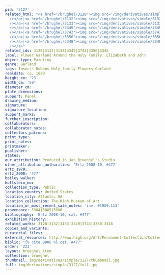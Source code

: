 ```yaml
---
pid: '3127'
related_html: "<a href='/brughel/3128'><img src='/img/derivatives/simple/3128/thumbnail.jpg'
  /></a>|<a href='/brughel/3132'><img src='/img/derivatives/simple/3132/thumbnail.jpg'
  /></a>|<a href='/brughel/3133'><img src='/img/derivatives/simple/3133/thumbnail.jpg'
  /></a>|<a href='/brughel/3349'><img src='/img/derivatives/simple/3349/thumbnail.jpg'
  /></a>|<a href='/brughel/3743'><img src='/img/derivatives/simple/3743/thumbnail.jpg'
  /></a>|<a href='/brughel/3350'><img src='/img/derivatives/simple/3350/thumbnail.jpg'
  /></a>|<a href='/brughel/3348'><img src='/img/derivatives/simple/3348/thumbnail.jpg'
  /></a>"
related_ids: 3128|3132|3133|3349|3743|3350|3348
label: Flower Garland Around the Holy Family, Elizabeth and John
object_type: Painting
genre: Garland
tags: Insects Rubens Holy_family Flowers Garland
realdate: ca. 1620
height_cm: '73'
width_cm: '59'
diameter_cm: 
plate_dimensions: 
support: Panel
drawing_medium: 
signature: 
signature_location: 
support_marks: 
further_inscription: 
collaborators: 
collaborator_notes: 
collectors_patrons: 
print_type: 
print_notes: 
printmaker: 
publisher: 
states: 
our_attribution: Produced in Jan Brueghel's Studio
other_attribution_authorities: 'Ertz 2008-10, #477'
ertz_1979: 
ertz_2008: '477'
bailey_walker: 
hollstein_no: 
collection_type: Public
location_country: United States
location_city: Atlanta, GA
location_collection: The High Museum of Art
location_or_most_recent_sale_notes: 'inv. #1989.113'
provenance: 5084|5085|5086
bibliography: 'Ertz 2008-10, cat. #477'
exhibition_history: 
related_works: 3128|3132|3133|3349|3743|3350|3348
copies_and_variants: 
curatorial_files: 
external_resources: http://www.high.org/Art/Permanent-Collection/CollectionDetails.aspx?deptName=European%20Art&objNum=1989.113&pageNumber=0&search=true#.U8MYvY1dXqQ
biblio: "{% cite 8900 %} cat. #477"
order: '221'
layout: brueghel_item
collection: brueghel
thumbnail: img/derivatives/simple/3127/thumbnail.jpg
full: img/derivatives/simple/3127/full.jpg
---
```

